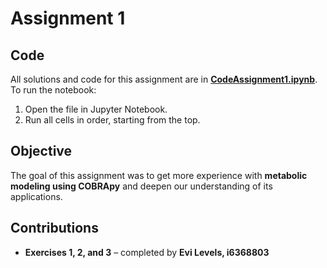  # Assignment 1

## Code
All solutions and code for this assignment are in **[CodeAssignment1.ipynb](CodeAssignment1.ipynb)**.  
To run the notebook:
1. Open the file in Jupyter Notebook.  
2. Run all cells in order, starting from the top.  

## Objective
The goal of this assignment was to get more experience with **metabolic modeling using COBRApy** and deepen our understanding of its applications.  

## Contributions
- **Exercises 1, 2, and 3** – completed by **Evi Levels, i6368803**
